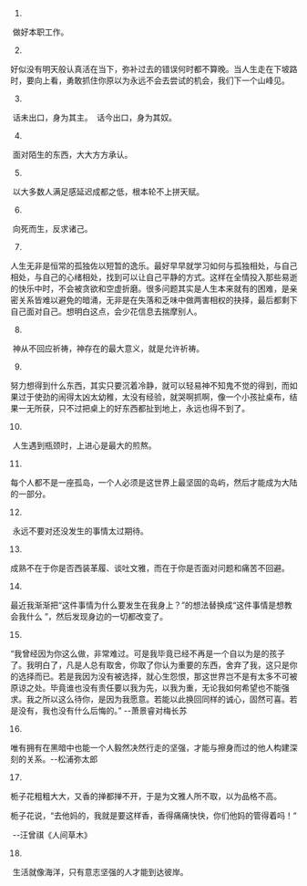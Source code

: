 1.
​	做好本职工作。

2.
​	好似没有明天般认真活在当下，弥补过去的错误何时都不算晚。当人生走在下坡路时，要向上看，勇敢抓住你原以为永远不会去尝试的机会，我们下一个山峰见。

3.
​	话未出口，身为其主。
​	话今出口，身为其奴。

4.
​	面对陌生的东西，大大方方承认。

5.
​	以大多数人满足感延迟成都之低，根本轮不上拼天赋。

6.
​	向死而生，反求诸己。 

7.
​	人生无非是恒常的孤独佐以短暂的逸乐。最好早早就学习如何与孤独相处，与自己相处，与自己的心绪相处，找到可以让自己平静的方式。这样在全情投入那些易逝的快乐中时，不会被贪欲和空虚折磨。很多问题其实是人生本来就有的困难，是亲密关系皆难以避免的暗涌，无非是在失落和乏味中做两害相权的抉择，最后都剩下自己面对自己。想明白这点，会少花信息去揣摩别人。

8.
​	神从不回应祈祷，神存在的最大意义，就是允许祈祷。

9.
​	努力想得到什么东西，其实只要沉着冷静，就可以轻易神不知鬼不觉的得到，而如果过于使劲的闹得太凶太幼稚，太没有经验，就哭啊抓啊，像一个小孩扯桌布，结果一无所获，只不过把桌上的好东西都扯到地上，永远也得不到了。

10.
​	人生遇到瓶颈时，上进心是最大的煎熬。

11.
​	每个人都不是一座孤岛，一个人必须是这世界上最坚固的岛屿，然后才能成为大陆的一部分。

12.
​	永远不要对还没发生的事情太过期待。

13.
​	成熟不在于你是否西装革履、谈吐文雅，而在于你是否面对问题和痛苦不回避。

14.
​	最近我渐渐把“这件事情为什么要发生在我身上？”的想法替换成“这件事情是想教会我什么 ”，然后发现身边的一切都改变了。

15.
​	“我曾经因为你这么做，非常难过。可是我毕竟已经不再是一个自以为是的孩子了。我明白了，凡是人总有取舍，你取了你认为重要的东西，舍弃了我，这只是你的选择而已。若是我因为没有被选择，就心生怨恨，那这世界岂不是有太多不可被原谅之处。毕竟谁也没有责任要以我为先，以我为重，无论我如何希望也不能强求。我之所以这么待你，是因为我愿意。若能以此换回同样的诚心，固然可喜。若是没有，我也没有什么后悔的。” --萧景睿对梅长苏

16.
​	唯有拥有在黑暗中也能一个人毅然决然行走的坚强，才能与擦身而过的他人构建深刻的关系。--松浦弥太郎

17.

​	栀子花粗粗大大，又香的掸都掸不开，于是为文雅人所不取，以为品格不高。

​	栀子花说，“去他妈的，我就是要这样香，香得痛痛快快，你们他妈的管得着吗！“

​	--汪曾祺《人间草木》

18.

​	生活就像海洋，只有意志坚强的人才能到达彼岸。